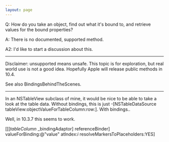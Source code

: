 ```yaml
---
layout: page
---
```


Q: How do you take an object, find out what it's bound to, and retrieve values for the bound properties?

A: There is no documented, supported method.

A2:  I'd like to start a discussion about this.

----

Disclaimer:  unsupported means unsafe.  This topic is for exploration, but real world use is not a good idea.  Hopefully Apple will release public methods in 10.4.

See also BindingsBehindTheScenes. 

----

In an NSTableView subclass of mine, it would be nice to be able to take a look at the table data.  Without bindings, this is just     -[NSTableDataSource tableView:objectValueForTableColumn:row:].  With bindings..

Well, in 10.3.7 this seems to work.  
    
[[[*tableColumn* _bindingAdaptor] referenceBinder] 
    valueForBinding:@"value" atIndex:*i* resolveMarkersToPlaceholders:YES]
